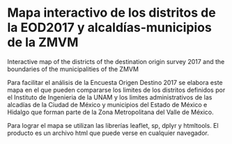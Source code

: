 # Mapa interactivo de los distritos de la EOD2017 y alcaldías-municipios de la ZMVM
Interactive map of the districts of the destination origin survey 2017 and the boundaries of the municipalities of the ZMVM

Para facilitar el análisis de la Encuesta Origen Destino 2017 se elabora este mapa en el que pueden compararse los limites de los distritos definidos por el Instituto de Ingenieria de la UNAM y los limites administrativos de las alcadías de la Ciudad de México y municipios del Estado de México e Hidalgo que forman parte de la Zona Metropolitana del Valle de México.

Para lograr el mapa se utilizan las librerías leaflet, sp, dplyr y htmltools. El producto es un archivo html que puede verse en cualquier navegador.
